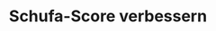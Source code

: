 ---
layout: topic
style_id: topic
title: Schufa-Score verbessern
description: Erfolgreich Schufa-Einträge löschen und den Schufa-Score verbessern. AdvoAdvice Anwälte haben bereits mehr als 5000 Schufa-Einträge erfolgreich gelöscht.
header_titel: Schufa-Einträge löschen und Score verbessern
header_image: /uploads/theme-schufa1.jpg
erfolge: 
  - zahl: 333+
    text: glückliche Mandanten
  - zahl: 5000+
    text: Einträge gelöscht
  - zahl: 10,4
    text: durchschnittlich besserer Score
intro_titel: Nicht sicher, was auf Sie zutrifft?
intro_text: Erhalten Sie eine erste Empfehlung zu Ihrer Situation jetzt sofort mit unserem kostenlosen Selb-check
intro_link_text: Zum SchuFa Selbst-Check
intro_link: /schufa-beratung
abschnitte:
  - abschnitt_template: banner_bild_rechts
    link: negativ-eintrag-loeschen4
    titel: Negativeintrag löschen
    text_markdown: "Die meisten in Deutschland lebenden Menschen registrieren früher oder später, dass es die Schufa Holding AG (auch bekannt als Schutzgemeinschaft für die allgemeine Kreditsicherung, oder wie hier fortan: SCHUFA) und andere Wirtschaftsauskunfteien wie z.B. die infoscore Consumer Data GmbH oder die Creditreform Boniversum GmbH gibt. Das dahinterstehende Konzept dieser Unternehmen ist so simpel wie weitreichend:"
    image: /uploads/auto-2679743-640-1.jpg
    cta: true
  - abschnitt_template: weiss_bild_links
    link: negativ-eintrag-loeschen3
    titel: Negativeintrag löschen
    text_markdown: "Die meisten in Deutschland lebenden Menschen registrieren früher oder später, dass es die Schufa Holding AG (auch bekannt als Schutzgemeinschaft für die allgemeine Kreditsicherung, oder wie hier fortan: SCHUFA) und andere Wirtschaftsauskunfteien wie z.B. die infoscore Consumer Data GmbH oder die Creditreform Boniversum GmbH gibt. Das dahinterstehende Konzept dieser Unternehmen ist so simpel wie weitreichend:"
    image:
    cta: true
  - abschnitt_template: weiss_bild_links
    link: negativ-eintrag-loeschen3
    titel: Negativeintrag löschen
    text_markdown: "Die meisten in Deutschland lebenden Menschen registrieren früher oder später, dass es die Schufa Holding AG (auch bekannt als Schutzgemeinschaft für die allgemeine Kreditsicherung, oder wie hier fortan: SCHUFA) und andere Wirtschaftsauskunfteien wie z.B. die infoscore Consumer Data GmbH oder die Creditreform Boniversum GmbH gibt. Das dahinterstehende Konzept dieser Unternehmen ist so simpel wie weitreichend:"
    image: /uploads/auto-2679743-640-1.jpg
    cta: true
  - abschnitt_template: box_hell
    link: negativ-eintrag-loeschen
    titel: Negativeintrag löschen
    text_markdown: "Die meisten in Deutschland lebenden Menschen registrieren früher oder später, dass es die Schufa Holding AG (auch bekannt als Schutzgemeinschaft für die allgemeine Kreditsicherung, oder wie hier fortan: SCHUFA) und andere Wirtschaftsauskunfteien wie z.B. die infoscore Consumer Data GmbH oder die Creditreform Boniversum GmbH gibt. Das dahinterstehende Konzept dieser Unternehmen ist so simpel wie weitreichend:"
    image: /uploads/auto-2679743-640-1.jpg
    cta: false
  - abschnitt_template: box_dunkel
    link: negativ-eintrag-loeschen2
    titel: Negativeintrag löschen
    text_markdown: "Die meisten in Deutschland lebenden Menschen registrieren früher oder später, dass es die Schufa Holding AG (auch bekannt als Schutzgemeinschaft für die allgemeine Kreditsicherung, oder wie hier fortan: SCHUFA) und andere Wirtschaftsauskunfteien wie z.B. die infoscore Consumer Data GmbH oder die Creditreform Boniversum GmbH gibt. Das dahinterstehende Konzept dieser Unternehmen ist so simpel wie weitreichend:"
    image: /uploads/auto-2679743-640-1.jpg
    cta: true
---